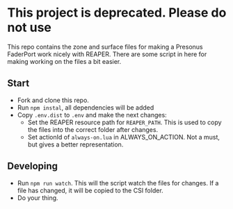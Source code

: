 # This project is deprecated. Please do not use

This repo contains the zone and surface files for making a Presonus FaderPort work nicely with REAPER. There are some script in here for making working on the files a bit easier.

## Start

* Fork and clone this repo. 
* Run `npm instal`, all dependencies will be added
* Copy `.env.dist` to `.env` and make the next changes:
  * Set the REAPER resource path for `REAPER_PATH`. This is used to copy the files into the correct folder after changes.
  * Set actionId of `always-on.lua` in ALWAYS_ON_ACTION. Not a must, but gives a better representation.

## Developing

* Run `npm run watch`. This will the script watch the files for changes. If a file has changed, it will be copied to the CSI folder.
* Do your thing.


